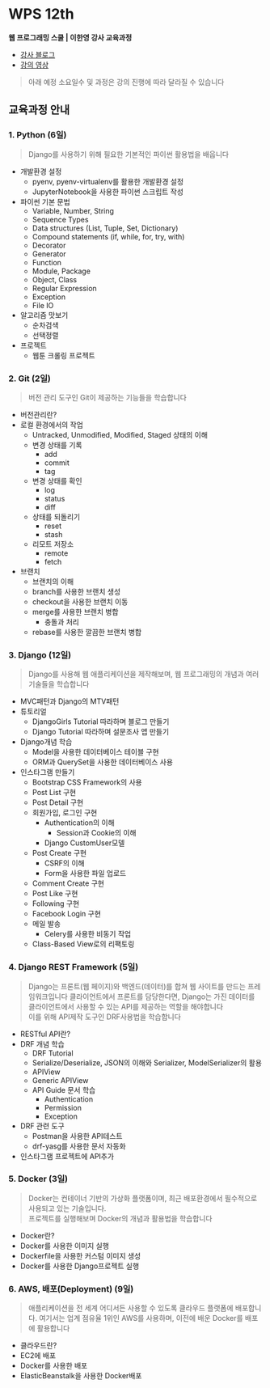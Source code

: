 # WPS 12th

**웹 프로그래밍 스쿨 | 이한영 강사 교육과정**  

- [강사 블로그](https://lhy.kr/)
- [강의 영상](https://www.youtube.com/playlist?list=PLz_KHa75m7JUtFjfJf9hORIhtoHOTtkJl)

>  아래 예정 소요일수 및 과정은 강의 진행에 따라 달라질 수 있습니다



## 교육과정 안내

### 1. Python (6일)

> Django를 사용하기 위해 필요한 기본적인 파이썬 활용법을 배웁니다

- 개발환경 설정
  - pyenv, pyenv-virtualenv를 활용한 개발환경 설정
  - JupyterNotebook을 사용한 파이썬 스크립트 작성
- 파이썬 기본 문법
  - Variable, Number, String
  - Sequence Types
  - Data structures (List, Tuple, Set, Dictionary)
  - Compound statements (if, while, for, try, with)
  - Decorator
  - Generator
  - Function
  - Module, Package
  - Object, Class
  - Regular Expression
  - Exception
  - File IO
- 알고리즘 맛보기
  - 순차검색
  - 선택정렬
- 프로젝트
  - 웹툰 크롤링 프로젝트

### 2. Git (2일)

> 버전 관리 도구인 Git이 제공하는 기능들을 학습합니다

- 버전관리란?
- 로컬 환경에서의 작업
  - Untracked, Unmodified, Modified, Staged 상태의 이해
  - 변경 상태를 기록
    - add
    - commit
    - tag
  - 변경 상태를 확인
    - log
    - status
    - diff
  - 상태를 되돌리기
    - reset
    - stash
  - 리모트 저장소
    - remote
    - fetch
- 브랜치
  - 브랜치의 이해
  - branch를 사용한 브랜치 생성
  - checkout을 사용한 브랜치 이동
  - merge를 사용한 브랜치 병합
    - 충돌과 처리
  - rebase를 사용한 깔끔한 브랜치 병합

### 3. Django (12일)

> Django를 사용해 웹 애플리케이션을 제작해보며, 웹 프로그래밍의 개념과 여러 기술들을 학습합니다

- MVC패턴과 Django의 MTV패턴
- 튜토리얼
  - DjangoGirls Tutorial 따라하며 블로그 만들기
  - Django Tutorial 따라하며 설문조사 앱 만들기
- Django개념 학습
  - Model을 사용한 데이터베이스 테이블 구현
  - ORM과 QuerySet을 사용한 데이터베이스 사용
- 인스타그램 만들기
  - Bootstrap CSS Framework의 사용
  - Post List 구현
  - Post Detail 구현
  - 회원가입, 로그인 구현
    - Authentication의 이해
      - Session과 Cookie의 이해
    - Django CustomUser모델
  - Post Create 구현
    - CSRF의 이해
    - Form을 사용한 파일 업로드
  - Comment Create 구현
  - Post Like 구현
  - Following 구현
  - Facebook Login 구현
  - 메일 발송
    - Celery를 사용한 비동기 작업
  - Class-Based View로의 리팩토링

### 4. Django REST Framework (5일)

> Django는 프론트(웹 페이지)와 백엔드(데이터)를 합쳐 웹 사이트를 만드는 프레임워크입니다
> 클라이언트에서 프론트를 담당한다면, Django는 가진 데이터를 클라이언트에서 사용할 수 있는 API를 제공하는 역할을 해야합니다  
> 이를 위해 API제작 도구인 DRF사용법을 학습합니다

- RESTful API란?
- DRF 개념 학습
  - DRF Tutorial
  - Serialize/Deserialize, JSON의 이해와 Serializer, ModelSerializer의 활용
  - APIView
  - Generic APIView
  - API Guide 문서 학습
    - Authentication
    - Permission
    - Exception
- DRF 관련 도구
  - Postman을 사용한 API테스트
  - drf-yasg를 사용한 문서 자동화
- 인스타그램 프로젝트에 API추가

### 5. Docker (3일)

> Docker는 컨테이너 기반의 가상화 플랫폼이며, 최근 배포환경에서 필수적으로 사용되고 있는 기술입니다.  
> 프로젝트를 실행해보며 Docker의 개념과 활용법을 학습합니다

- Docker란?
- Docker를 사용한 이미지 실행
- Dockerfile을 사용한 커스텀 이미지 생성
- Docker를 사용한 Django프로젝트 실행

### 6. AWS, 배포(Deployment) (9일)

> 애플리케이션을 전 세계 어디서든 사용할 수 있도록 클라우드 플랫폼에 배포합니다. 여기서는 업계 점유율 1위인 AWS를 사용하며, 이전에 배운 Docker를 배포에 활용합니다

- 클라우드란?
- EC2에 배포
- Docker를 사용한 배포
- ElasticBeanstalk을 사용한 Docker배포

